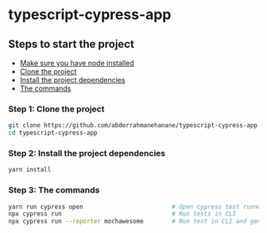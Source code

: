 # typescript-cypress-app

## Steps to start the project

- [Make sure you have node installed](#step1)
- [Clone the project](#step2)
- [Install the project dependencies](#step3)
- [The commands](#step4)

### <a name="step1"></a> Step 1: Clone the project
```bash
git clone https://github.com/abderrahmanehanane/typescript-cypress-app.git typescript-cypress-app
cd typescript-cypress-app
```
### <a name="step2"></a> Step 2: Install the project dependencies
```bash
yarn install
```
### <a name="step3"></a> Step 3: The commands
```bash
yarn run cypress open                         # Open cypress test runner
npx cypress run                               # Run tests in CLI
npx cypress run --reporter mochawesome        # Run test in CLI and generate HTML report
```
